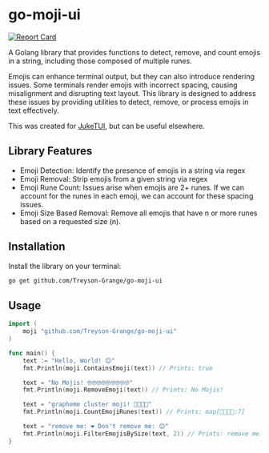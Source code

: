 # go-moji-ui

[![Report Card](https://goreportcard.com/badge/github.com/Treyson-Grange/go-moji-ui?style=flat-square&label=Go%20Report)](https://goreportcard.com/report/github.com/treyson-grange/JukeTUI)

A Golang library that provides functions to detect, remove, and count emojis in a string, including those composed of multiple runes.

Emojis can enhance terminal output, but they can also introduce rendering issues. Some terminals render emojis with incorrect spacing, causing misalignment and disrupting text layout. This library is designed to address these issues by providing utilities to detect, remove, or process emojis in text effectively.

This was created for [JukeTUI](https://github.com/Treyson-Grange/JukeTUI), but can be useful elsewhere.

## Library Features

-   Emoji Detection: Identify the presence of emojis in a string via regex
-   Emoji Removal: Strip emojis from a given string via regex
-   Emoji Rune Count: Issues arise when emojis are 2+ runes. If we can account for the runes in each emoji, we can account for these spacing issues.
-   Emoji Size Based Removal: Remove all emojis that have n or more runes based on a requested size (n).

## Installation

Install the library on your terminal:

```bash
go get github.com/Treyson-Grange/go-moji-ui
```

## Usage

```go
import (
    moji "github.com/Treyson-Grange/go-moji-ui"
)

func main() {
    text := "Hello, World! 😊"
    fmt.Println(moji.ContainsEmoji(text)) // Prints: true

    text = "No Mojis! 🤓🤓🤓🤓🤓🤓🤓🤓🤓"
    fmt.Println(moji.RemoveEmoji(text)) // Prints: No Mojis!

    text = "grapheme cluster moji! 👨‍👩‍👧‍👦"
    fmt.Println(moji.CountEmojiRunes(text)) // Prints: map[👨‍👩‍👧‍👦:7]

    text = "remove me: ❤️ Don't remove me: 😊"
    fmt.Println(moji.FilterEmojisBySize(text, 2)) // Prints: remove me:  Don't remove me: 😊
}
```
